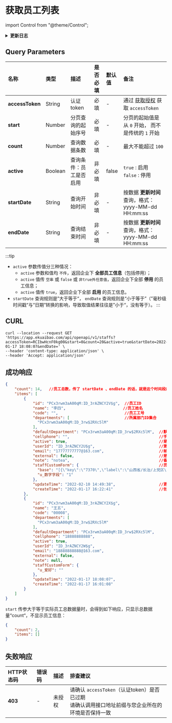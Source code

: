 # 获取员工列表

import Control from "@theme/Control";

<Control
method="GET"
url="/api/openapi/v1/staffs"
/>

<details>
  <summary><b>更新日志</b></summary>
  <div>

  [**1.1.0**](/docs/open-api/notice/update-log#110) &emsp; -> 🐞 新增了 `startDate` 和 `endDate` 参数，根据 **更新时间** 过滤列表数据，并且返回值中增加 `createTime` 和 `updateTime` 参数。<br/>
  [**0.7.155**](/docs/open-api/notice/update-log#07155) -> 🆕 新增了 `active`（是否启用）参数过滤员工列表。<br/>

  </div>
</details>

## Query Parameters

| 名称 | 类型 | 描述 | 是否必填 | 默认值 | 备注 |
| :--- | :--- | :--- | :--- |:--- | :--- |
| **accessToken** | String  | 认证token	        | 必填  | - | 通过 [获取授权](/docs/open-api/getting-started/auth) 获取 `accessToken` |
| **start**       | Number  | 分页查询的起始序号    | 必填  | - | 分页的起始值是从 `0` 开始， 而不是传统的 `1` 开始 |
| **count**       | Number  | 查询数据条数         | 必填  | - | 最大不能超过 `100` |
| **active**      | Boolean | 查询条件：员工是否启用 | 非必填 | false | `true` : 启用 &emsp; `false` : 停用 |
| **startDate**   | String  | 查询开始时间 | 非必填 | - | 按数据 **更新时间** 查询，格式：yyyy-MM-dd HH:mm:ss |
| **endDate**     | String  | 查询结束时间 | 非必填 | - | 按数据 **更新时间** 查询，格式：yyyy-MM-dd HH:mm:ss |

:::tip
- `active` 参数传值分三种情况：
  - `active` 参数和值均 `不传`，返回企业下 **全部员工信息**（包括停用）；
  - `active` 值传 `空串` 或 `false` 或 `非true外任意值`，返回企业下全部 **停用** 的员工信息；
  - `active` 值传 `true`，返回企业下全部 **启用** 的员工信息。
- `startDate` 查询规则是”大于等于“， `endDate` 查询规则是“小于等于”（”毫秒级时间戳“与“日期”转换的影响，导致取值结果往往是”小于“，没有等于）。
:::

## CURL
```shell
curl --location --request GET 'https://app.ekuaibao.com/api/openapi/v1/staffs?accessToken=RCIbwHcnF0kg00&start=0&count=20&active=true&startDate=2022-01-17 18:08:07&endDate=' \
--header 'content-type: application/json' \
--header 'Accept: application/json'
```

## 成功响应
```json
{
    "count": 14,   //员工总数，传了 startDate 、endDate 的话，就是这个时间段内的总数
    "items": [
        {
            "id": "PCx3rwm3aA00qM:ID_3rAZNCY2V$g",  //员工ID
            "name": "李四",                         //员工姓名
            "code": "",                             //员工工号
            "departments": [                        //所属部门ID集合
              "PCx3rwm3aA00qM:ID_3rw$2RXc5lM"
            ],
            "defaultDepartment": "PCx3rwm3aA00qM:ID_3rw$2RXc5lM",  //默认部门ID
            "cellphone": "",                                       //手机号
            "active": true,                                        //是否停用
            "userId": "ID_3rAZNCY2U$g",                            //第三方平台人员ID
            "email": "17777777777@163.com",                        //邮箱
            "external": false,                                     //是否外部员工
            "note": "notea",                                       //备注
            "staffCustomForm": {                                   //员工自定义字段
              "base": "[{\"key\":\"7370\",\"label\":\"山西省/长治/上党区\"}]",  //常驻地
              "u_数字字段": "1"
            }, 
            "updateTime": "2022-02-10 14:49:38",                   //更新时间
            "createTime": "2022-01-17 16:22:41"                    //创建时间
        },
        {
            "id": "PCx3rwm3aA00qM:ID_3rAZNCY2X$g",
            "name": "王五",
            "code": "00008",
            "departments": [
              "PCx3rwm3aA00qM:ID_3rw$2RXc5lM"
            ],
            "defaultDepartment": "PCx3rwm3aA00qM:ID_3rw$2RXc5lM",
            "cellphone": "18888888888",
            "active": true,
            "userId": "ID_3rAZNCY2W$g",
            "email": "18888888888@163.com",
            "external": false,
            "note": null,
            "staffCustomForm": {
              "u_爱好": ""
            },
            "updateTime": "2022-01-17 18:08:07",
            "createTime": "2022-01-17 16:01:08"
        }
    ]
}
```

`start` 传参大于等于实际员工总数据量时，会得到如下响应，只显示总数据量“count“，不显示员工信息：
```json
{
    "count": 2,
    "items": []
}
```

## 失败响应
| HTTP状态码 | 错误码 | 描述 | 排查建议 |
| :--- | :--- | :--- | :--- |
| **403** | - | 未授权 | 请确认 `accessToken`（认证token）是否已过期<br/>请确认调用接口地址前缀与您企业所在的环境是否保持一致 | 



